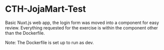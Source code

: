 # CTH-JojaMart-Test

Basic Nuxt.js web app, the login form was moved into a component for easy review. Everything requested for the exercise is within the component other than the Dockerfile. 

Note: The Dockerfile is set up to run as dev.
